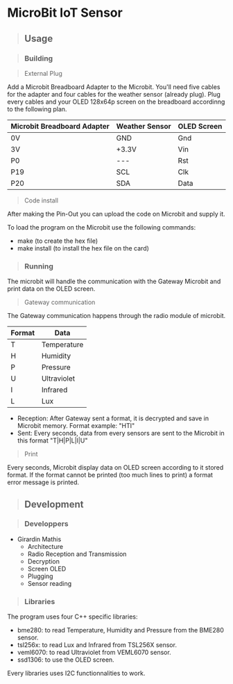 # MicroBit IoT Sensor

> ## __Usage__

> ### __Building__

> External Plug

Add a Microbit Breadboard Adapter to the Microbit.
You'll need five cables for the adapter and four cables for the weather sensor (already plug).
Plug every cables and your OLED 128x64p screen on the breadboard accordinng to the following plan.

| Microbit Breadboard Adapter | Weather Sensor | OLED Screen |
|--|--|--|
| 0V | GND | Gnd |
| 3V | +3.3V | Vin |
| P0 | --- | Rst |
| P19 | SCL | Clk |
| P20 | SDA | Data |

> Code install

After making the Pin-Out you can upload the code on Microbit and supply it.

To load the program on the Microbit use the following commands:
 - make (to create the hex file)
 - make install (to install the hex file on the card)

> ### __Running__

The microbit will handle the communication with the Gateway Microbit and print data on the OLED screen.

> Gateway communication

The Gateway communication happens through the radio module of microbit.

| Format | Data |
|--|--|
| T | Temperature |
| H | Humidity |
| P | Pressure |
| U | Ultraviolet |
| I | Infrared |
| L | Lux |

 - Reception: After Gateway sent a format, it is decrypted and save in Microbit memory. Format example: "HTI"
 - Sent: Every seconds, data from every sensors are sent to the Microbit in this format "T|H|P|L|I|U"

> Print

Every seconds, Microbit display data on OLED screen according to it stored format. 
If the format cannot be printed (too much lines to print) a format error message is printed.

> ## __Development__

> ### __Developpers__

- Girardin Mathis
    - Architecture
    - Radio Reception and Transmission
    - Decryption
    - Screen OLED
    - Plugging
    - Sensor reading
    
> ### __Libraries__

The program uses four C++ specific libraries: 
 - bme280: to read Temperature, Humidity and Pressure from the BME280 sensor.
 - tsl256x: to read Lux and Infrared from TSL256X sensor.
 - veml6070: to read Ultraviolet from VEML6070 sensor.
 - ssd1306: to use the OLED screen.
 
 Every libraries uses I2C functionnalities to work.
 
